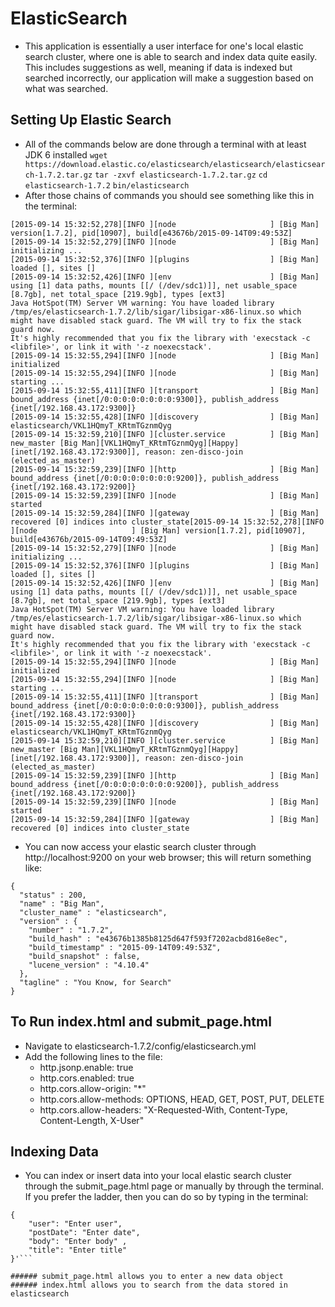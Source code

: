 # ElasticSearch
* This application is essentially a user interface for one's local elastic search cluster, where one is able to search and index data quite easily. This includes suggestions as well, meaning if data is indexed but searched incorrectly, our application will make a suggestion based on what was searched.

## Setting Up Elastic Search
* All of the commands below are done through a terminal with at least JDK 6 installed 
```wget https://download.elastic.co/elasticsearch/elasticsearch/elasticsearch-1.7.2.tar.gz```
```tar -zxvf elasticsearch-1.7.2.tar.gz```
```cd elasticsearch-1.7.2```
```bin/elasticsearch```
* After those chains of commands you should see something like this in the terminal:
```
[2015-09-14 15:32:52,278][INFO ][node                     ] [Big Man] version[1.7.2], pid[10907], build[e43676b/2015-09-14T09:49:53Z]
[2015-09-14 15:32:52,279][INFO ][node                     ] [Big Man] initializing ...
[2015-09-14 15:32:52,376][INFO ][plugins                  ] [Big Man] loaded [], sites []
[2015-09-14 15:32:52,426][INFO ][env                      ] [Big Man] using [1] data paths, mounts [[/ (/dev/sdc1)]], net usable_space [8.7gb], net total_space [219.9gb], types [ext3]
Java HotSpot(TM) Server VM warning: You have loaded library /tmp/es/elasticsearch-1.7.2/lib/sigar/libsigar-x86-linux.so which might have disabled stack guard. The VM will try to fix the stack guard now.
It's highly recommended that you fix the library with 'execstack -c <libfile>', or link it with '-z noexecstack'.
[2015-09-14 15:32:55,294][INFO ][node                     ] [Big Man] initialized
[2015-09-14 15:32:55,294][INFO ][node                     ] [Big Man] starting ...
[2015-09-14 15:32:55,411][INFO ][transport                ] [Big Man] bound_address {inet[/0:0:0:0:0:0:0:0:9300]}, publish_address {inet[/192.168.43.172:9300]}
[2015-09-14 15:32:55,428][INFO ][discovery                ] [Big Man] elasticsearch/VKL1HQmyT_KRtmTGznmQyg
[2015-09-14 15:32:59,210][INFO ][cluster.service          ] [Big Man] new_master [Big Man][VKL1HQmyT_KRtmTGznmQyg][Happy][inet[/192.168.43.172:9300]], reason: zen-disco-join (elected_as_master)
[2015-09-14 15:32:59,239][INFO ][http                     ] [Big Man] bound_address {inet[/0:0:0:0:0:0:0:0:9200]}, publish_address {inet[/192.168.43.172:9200]}
[2015-09-14 15:32:59,239][INFO ][node                     ] [Big Man] started
[2015-09-14 15:32:59,284][INFO ][gateway                  ] [Big Man] recovered [0] indices into cluster_state[2015-09-14 15:32:52,278][INFO ][node                     ] [Big Man] version[1.7.2], pid[10907], build[e43676b/2015-09-14T09:49:53Z]
[2015-09-14 15:32:52,279][INFO ][node                     ] [Big Man] initializing ...
[2015-09-14 15:32:52,376][INFO ][plugins                  ] [Big Man] loaded [], sites []
[2015-09-14 15:32:52,426][INFO ][env                      ] [Big Man] using [1] data paths, mounts [[/ (/dev/sdc1)]], net usable_space [8.7gb], net total_space [219.9gb], types [ext3]
Java HotSpot(TM) Server VM warning: You have loaded library /tmp/es/elasticsearch-1.7.2/lib/sigar/libsigar-x86-linux.so which might have disabled stack guard. The VM will try to fix the stack guard now.
It's highly recommended that you fix the library with 'execstack -c <libfile>', or link it with '-z noexecstack'.
[2015-09-14 15:32:55,294][INFO ][node                     ] [Big Man] initialized
[2015-09-14 15:32:55,294][INFO ][node                     ] [Big Man] starting ...
[2015-09-14 15:32:55,411][INFO ][transport                ] [Big Man] bound_address {inet[/0:0:0:0:0:0:0:0:9300]}, publish_address {inet[/192.168.43.172:9300]}
[2015-09-14 15:32:55,428][INFO ][discovery                ] [Big Man] elasticsearch/VKL1HQmyT_KRtmTGznmQyg
[2015-09-14 15:32:59,210][INFO ][cluster.service          ] [Big Man] new_master [Big Man][VKL1HQmyT_KRtmTGznmQyg][Happy][inet[/192.168.43.172:9300]], reason: zen-disco-join (elected_as_master)
[2015-09-14 15:32:59,239][INFO ][http                     ] [Big Man] bound_address {inet[/0:0:0:0:0:0:0:0:9200]}, publish_address {inet[/192.168.43.172:9200]}
[2015-09-14 15:32:59,239][INFO ][node                     ] [Big Man] started
[2015-09-14 15:32:59,284][INFO ][gateway                  ] [Big Man] recovered [0] indices into cluster_state
```
* You can now access your elastic search cluster through http://localhost:9200 on your web browser; this will return something like:
```
{
  "status" : 200,
  "name" : "Big Man",
  "cluster_name" : "elasticsearch",
  "version" : {
    "number" : "1.7.2",
    "build_hash" : "e43676b1385b8125d647f593f7202acbd816e8ec",
    "build_timestamp" : "2015-09-14T09:49:53Z",
    "build_snapshot" : false,
    "lucene_version" : "4.10.4"
  },
  "tagline" : "You Know, for Search"
}
```

## To Run index.html and submit_page.html
* Navigate to elasticsearch-1.7.2/config/elasticsearch.yml
* Add the following lines to the file:
  * http.jsonp.enable: true
  * http.cors.enabled: true
  * http.cors.allow-origin: "*"
  * http.cors.allow-methods: OPTIONS, HEAD, GET, POST, PUT, DELETE
  * http.cors.allow-headers: "X-Requested-With, Content-Type, Content-Length, X-User"

## Indexing Data
* You can index or insert data into your local elastic search cluster through the submit_page.html page or manually by through the terminal. If you prefer the ladder, then you can do so by typing in the terminal: 
```curl -XPUT 'http://localhost:9200/blog/post/1' -d '
{
    "user": "Enter user", 
    "postDate": "Enter date", 
    "body": "Enter body" ,
    "title": "Enter title"
}'```

###### submit_page.html allows you to enter a new data object
###### index.html allows you to search from the data stored in elasticsearch
